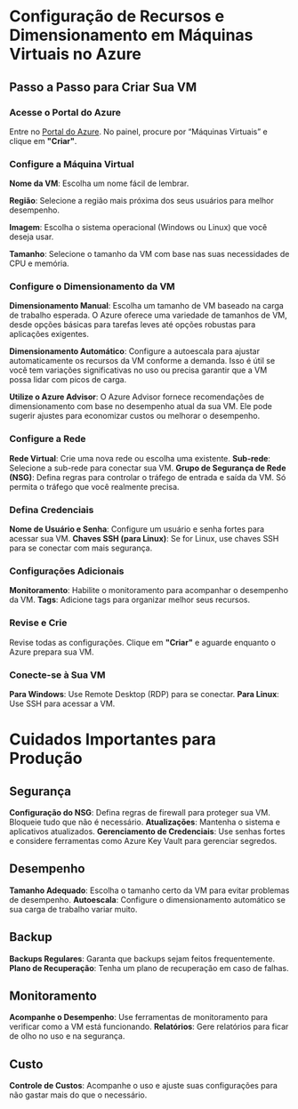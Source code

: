 
# Configuração de Recursos e Dimensionamento em Máquinas Virtuais no Azure

## Passo a Passo para Criar Sua VM

### Acesse o Portal do Azure

Entre no [Portal do Azure](https://portal.azure.com).
No painel, procure por “Máquinas Virtuais” e clique em **"Criar"**. 


### Configure a Máquina Virtual

**Nome da VM**: Escolha um nome fácil de lembrar.

**Região**: Selecione a região mais próxima dos seus usuários para melhor desempenho.

**Imagem**: Escolha o sistema operacional (Windows ou Linux) que você deseja usar.

**Tamanho**: Selecione o tamanho da VM com base nas suas necessidades de CPU e memória.
   
### Configure o Dimensionamento da VM

**Dimensionamento Manual**: Escolha um tamanho de VM baseado na carga de trabalho esperada. O Azure oferece uma variedade de tamanhos de VM, desde opções básicas para tarefas leves até opções robustas para aplicações exigentes.

**Dimensionamento Automático**: Configure a autoescala para ajustar automaticamente os recursos da VM conforme a demanda. Isso é útil se você tem variações significativas no uso ou precisa garantir que a VM possa lidar com picos de carga. 
  
**Utilize o Azure Advisor**: O Azure Advisor fornece recomendações de dimensionamento com base no desempenho atual da sua VM. Ele pode sugerir ajustes para economizar custos ou melhorar o desempenho. 

### Configure a Rede

**Rede Virtual**: Crie uma nova rede ou escolha uma existente.
**Sub-rede**: Selecione a sub-rede para conectar sua VM.
**Grupo de Segurança de Rede (NSG)**: Defina regras para controlar o tráfego de entrada e saída da VM. Só permita o tráfego que você realmente precisa.

### Defina Credenciais

**Nome de Usuário e Senha**: Configure um usuário e senha fortes para acessar sua VM.
**Chaves SSH (para Linux)**: Se for Linux, use chaves SSH para se conectar com mais segurança.

### Configurações Adicionais

**Monitoramento**: Habilite o monitoramento para acompanhar o desempenho da VM.
**Tags**: Adicione tags para organizar melhor seus recursos.
   
### Revise e Crie

Revise todas as configurações.
Clique em **"Criar"** e aguarde enquanto o Azure prepara sua VM.
   
### Conecte-se à Sua VM

**Para Windows**: Use Remote Desktop (RDP) para se conectar.
**Para Linux**: Use SSH para acessar a VM.

# Cuidados Importantes para Produção

## **Segurança**

**Configuração do NSG**: Defina regras de firewall para proteger sua VM. Bloqueie tudo que não é necessário.
**Atualizações**: Mantenha o sistema e aplicativos atualizados.
**Gerenciamento de Credenciais**: Use senhas fortes e considere ferramentas como Azure Key Vault para gerenciar segredos.

## **Desempenho**

**Tamanho Adequado**: Escolha o tamanho certo da VM para evitar problemas de desempenho.
**Autoescala**: Configure o dimensionamento automático se sua carga de trabalho variar muito.

## **Backup**

**Backups Regulares**: Garanta que backups sejam feitos frequentemente.
**Plano de Recuperação**: Tenha um plano de recuperação em caso de falhas.

## **Monitoramento**

**Acompanhe o Desempenho**: Use ferramentas de monitoramento para verificar como a VM está funcionando.
**Relatórios**: Gere relatórios para ficar de olho no uso e na segurança.

## **Custo**

**Controle de Custos**: Acompanhe o uso e ajuste suas configurações para não gastar mais do que o necessário.
